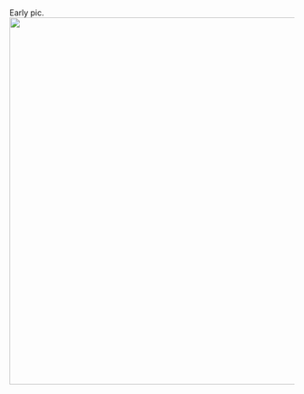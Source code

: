 #### <WIP> <br>

Early pic.<br>
<img src="https://github.com/avraampiperidis/LightBox/blob/master/icons/pic.png?raw=true" width="650" />
<br>
